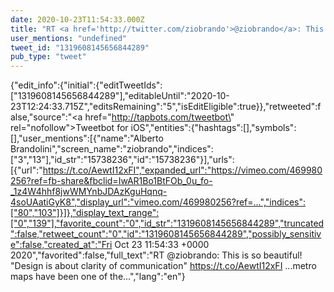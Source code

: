 ```yaml
---
date: 2020-10-23T11:54:33.000Z
title: "RT <a href='http://twitter.com/ziobrando'>@ziobrando</a>: This is so beautiful! Design is about clarity of communication https://t.co/AewtI12xFI ...metro maps have been one of the…″"
user_mentions: "undefined"
tweet_id: "1319608145656844289"
pub_type: "tweet"
---
```

{"edit_info":{"initial":{"editTweetIds":["1319608145656844289"],"editableUntil":"2020-10-23T12:24:33.715Z","editsRemaining":"5","isEditEligible":true}},"retweeted":false,"source":"<a href=\"http://tapbots.com/tweetbot\" rel=\"nofollow\">Tweetbot for iΟS</a>","entities":{"hashtags":[],"symbols":[],"user_mentions":[{"name":"Alberto Brandolini","screen_name":"ziobrando","indices":["3","13"],"id_str":"15738236","id":"15738236"}],"urls":[{"url":"https://t.co/AewtI12xFI","expanded_url":"https://vimeo.com/469980256?ref=fb-share&fbclid=IwAR1Bo1BtFOb_0u_fo-_1z4W4hhf8jwWMYnbJDAzKguHqnq-4soUAatiGyK8","display_url":"vimeo.com/469980256?ref=…","indices":["80","103"]}]},"display_text_range":["0","139"],"favorite_count":"0","id_str":"1319608145656844289","truncated":false,"retweet_count":"0","id":"1319608145656844289","possibly_sensitive":false,"created_at":"Fri Oct 23 11:54:33 +0000 2020","favorited":false,"full_text":"RT @ziobrando: This is so beautiful! \"Design is about clarity of communication\" https://t.co/AewtI12xFI ...metro maps have been one of the…","lang":"en"}
